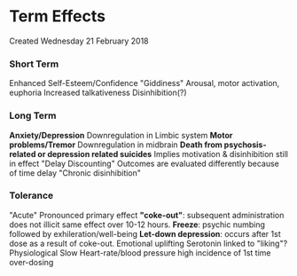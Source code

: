# Term Effects
Created Wednesday 21 February 2018

### Short Term
Enhanced Self-Esteem/Confidence
"Giddiness"
Arousal, motor activation, euphoria
Increased talkativeness
Disinhibition(?)


### Long Term
**Anxiety/Depression**
Downregulation in Limbic system
**Motor problems/Tremor**
Downregulation in midbrain
**Death from psychosis-related or depression related suicides**
Implies motivation & disinhibition still in effect
"Delay Discounting"
Outcomes are evaluated differently because of time delay
"Chronic disinhibition"


### Tolerance
"Acute"
Pronounced primary effect
**"coke-out"**: subsequent administration does not illicit same effect over 10-12 hours.
**Freeze**: psychic numbing followed by exhileration/well-being
**Let-down depression**: occurs after 1st dose as a result of coke-out.
Emotional uplifting
Serotonin linked to "liking"?
Physiological
Slow
Heart-rate/blood pressure
high incidence of 1st time over-dosing


